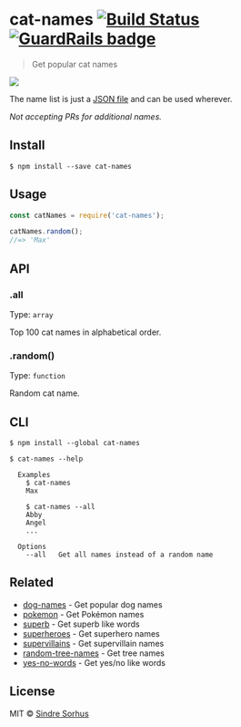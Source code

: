# cat-names [![Build Status](https://travis-ci.org/sindresorhus/cat-names.svg?branch=master)](https://travis-ci.org/sindresorhus/cat-names) [![GuardRails badge](https://badges.production.guardrails.io/shtakai/cat-names.svg)](https://www.guardrails.io)

> Get popular cat names

![](dofle.jpg)

The name list is just a [JSON file](cat-names.json) and can be used wherever.

*Not accepting PRs for additional names.*


## Install

```
$ npm install --save cat-names
```


## Usage

```js
const catNames = require('cat-names');

catNames.random();
//=> 'Max'
```


## API

### .all

Type: `array`

Top 100 cat names in alphabetical order.

### .random()

Type: `function`

Random cat name.


## CLI

```
$ npm install --global cat-names
```

```
$ cat-names --help

  Examples
    $ cat-names
    Max

    $ cat-names --all
    Abby
    Angel
    ...

  Options
    --all   Get all names instead of a random name
```


## Related

- [dog-names](https://github.com/sindresorhus/dog-names) - Get popular dog names
- [pokemon](https://github.com/sindresorhus/pokemon) - Get Pokémon names
- [superb](https://github.com/sindresorhus/superb) - Get superb like words
- [superheroes](https://github.com/sindresorhus/superheroes) - Get superhero names
- [supervillains](https://github.com/sindresorhus/supervillains) - Get supervillain names
- [random-tree-names](https://github.com/pguth/random-tree-names) - Get tree names
- [yes-no-words](https://github.com/sindresorhus/yes-no-words) - Get yes/no like words


## License

MIT © [Sindre Sorhus](http://sindresorhus.com)
